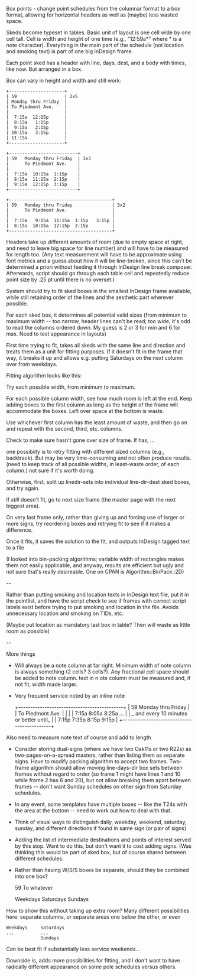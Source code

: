 Box points - change point schedules from the columnar format to a box format, allowing for horizontal headers
as well as (maybe) less wasted space.

Skeds become typeset in tables.  Basic unit of layout is one cell wide by one cell tall. 
Cell is width and height of one time (e.g., "12:59a*" where * is a note character). 
Everything in the main part of the schedule (not location and smoking text) is part of one big
InDesign frame.

Each point sked has a header with line, days, dest, and a body with times, like now.  But arranged in a box.

Box can vary in height and width and still work:

    +---------------------+
    | 59                  | 2x5
    | Monday thru Friday  |
    | To Piedmont Ave.    |
    |                     |
    |  7:15a  12:15p      | 
    |  8:15a   1:15p      |
    |  9:15a   2:15p      |
    | 10:15a   3:15p      |
    | 11:15a              |
    +---------------------+

    +--------------------------+
    | 59   Monday thru Friday  | 3x3
    |      To Piedmont Ave.    |
    |                          |
    |  7:15a  10:15a  1:15p    |
    |  8:15a  11:15a  2:15p    |
    |  9:15a  12:15p  3:15p    |
    +--------------------------+

    +---------------------------------------+
    | 59   Monday thru Friday               | 5x2
    |      To Piedmont Ave.                 |
    |                                       |
    |  7:15a   9:15a  11:15a  1:15p   3:15p |
    |  8:15a  10:15a  12:15p  2:15p         |
    +---------------------------------------+

Headers take up different amounts of room (due to empty space at
right, and need to leave big space for line number) and will have
to be measured for length too. (Any text measurement will have to
be approximate using font metrics and a guess about how it will be
line-broken, since this can't be determined a priori without feeding
it through InDesign line break composer. Afterwards, script should
go through each table cell and repeatedly reduce point size by .25
pt until there is no overset.)

System should try to fit sked boxes in the smallest InDesign frame
available, while still retaining order of the lines and the aesthetic
part wherever possible.

For each sked box, it determines all potential valid sizes (from
minimum to maximum width -- too narrow, header lines can't be read;
too wide, it's odd to read the columns ordered down. My guess is 2
or 3 for min and 6 for max. Need to test appearance in layouts)

First time trying to fit, takes all skeds with the same line and
direction and treats them as a unit for fitting purposes.  If it
doesn't fit in the frame that way, it breaks it up and allows e.g.
putting Saturdays on the next column over from weekdays.

Fitting algorithm looks like this:

Try each possible width, from minimum to maximum.

For each possible column width, see how much room is left at the
end.  Keep adding boxes to the first column as long as the height
of the frame will accommodate the boxes.  Left over space at the
bottom is waste.

Use whichever first column has the least amount of waste, and then
go on and repeat with the second, third, etc. columns.

Check to make sure hasn't gone over size of frame. If has, ... 

one possibiity is to retry fitting with different sized columns
(e.g., backtrack). But may be very time-consuming and not often
produce results. (need to keep track of all possible widths, in
least-waste order, of each column.) not sure if it's worth doing.

Otherwise, first, split up linedir-sets into individual line-dir-dest sked boxes, and try again.

If *still* doesn't fit, go to next size frame (the master page with the next biggest area).

On very last frame only, rather than giving up and forcing use of larger or more signs, 
try reordering boxes and retrying fit to see if it makes a difference.

Once it fits, it saves the solution to the fit, and outputs InDesign tagged text to a file

(I looked into bin-packing algorithms; variable width of rectangles
makes them not easily applicable, and anyway, results are efficient
but ugly and not sure that's really desireable. One on CPAN is
Algorithm::BinPack::2D)

--

Rather than putting smoking and location texts in InDesign text file, put it in the pointlist, and have the
script check to see if frames with correct script labels exist before trying to put smoking and location in
the file. Avoids unnecessary location and smoking on TIDs, etc.

(Maybe put location as mandatory last box in table? Then will waste as little
room as possible)

--

More things

* Will always be a note column at far right. Minimum width of note column is always something (2 cells? 3
  cells?). Any fractional cell space should be added to note column. text in n ote column must be measured and, if not
  fit, width made larger. 

* Very frequent service noted by an inline note

    +--------------------------------------------+
    | 59   Monday thru Friday                    | 
    |      To Piedmont Ave.                      |
    |                                            |
    |  7:15a   8:05a   8:25a  ...                |
    |  _ and every 10 minutes or better until_   |
    |  7:15p   7:35p   8:15p  9:15p              |
    +--------------------------------------------+

Also need to measure note text of course and add to length

* Consider storing dual-signs (where we have two Oak11s or two R22s) as two-pages-on-a-spread masters, rather
than listing them as separate signs. Have to modify packing algorithm to accept two frames. Two-frame
algorithm should allow moving line-days-dir box sets between frames without regard to order 
(so frame 1 might have lines 1 and 10
while frame 2 has 6 and 20), but not allow breaking them apart betewen
frames -- don't want Sunday schedules on other sign from Saturday schedules.

* In any event, some templates have multiple boxes -- like the T24s with the area at the bottom -- need to work out
how to deal with that. 

* Think of visual ways to distinguish daily, weekday, weekend, saturday, sunday, and different directions if
found in same sign (or pair of signs)

* Adding the list of intermediate destinations and points of interest served by this stop. Want to do this, 
but don't want it to cost adding signs. (Was thinking this would be part of sked box, but of course shared 
between different schedules. 

* Rather than having W/S/S boxes be separate, should they be combined into one box?

    59 To whatever

    Weekdays   Saturdays   Sundays

How to show this without taking up extra room?  Many different possibilities here: separate columns, or 
separate areas one below the other, or even

    Weekdays     Saturdays
    ...          ...
                 Sundays

Can be best fit if substantially less service weekends...

Downside is, adds more possibilities for fitting, and I don't 
want to have radically different appearance on some pole schedules versus others.
